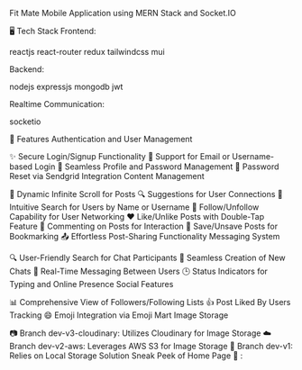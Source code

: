Fit Mate Mobile Application
using MERN Stack and Socket.IO

🖥️ Tech Stack
Frontend:

reactjs  react-router  redux  tailwindcss  mui 

Backend:

nodejs  expressjs  mongodb  jwt 

Realtime Communication:

socketio

🚀 Features
Authentication and User Management

✨ Secure Login/Signup Functionality
🚪 Support for Email or Username-based Login
🔐 Seamless Profile and Password Management
🔄 Password Reset via Sendgrid Integration
Content Management

📜 Dynamic Infinite Scroll for Posts
🔍 Suggestions for User Connections
🔎 Intuitive Search for Users by Name or Username
🔗 Follow/Unfollow Capability for User Networking
❤️ Like/Unlike Posts with Double-Tap Feature
💬 Commenting on Posts for Interaction
📌 Save/Unsave Posts for Bookmarking
📤 Effortless Post-Sharing Functionality
Messaging System

🔍 User-Friendly Search for Chat Participants
📝 Seamless Creation of New Chats
💬 Real-Time Messaging Between Users
🕒 Status Indicators for Typing and Online Presence
Social Features

📊 Comprehensive View of Followers/Following Lists
👍 Post Liked By Users Tracking
😄 Emoji Integration via Emoji Mart
Image Storage

📷 Branch dev-v3-cloudinary: Utilizes Cloudinary for Image Storage
☁️ Branch dev-v2-aws: Leverages AWS S3 for Image Storage
💾 Branch dev-v1: Relies on Local Storage Solution
Sneak Peek of Home Page 🙈 :
